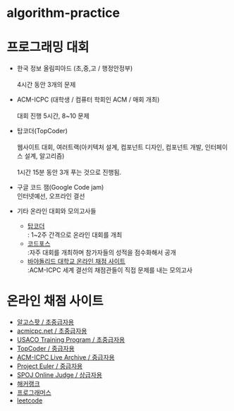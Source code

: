 # algorithm-practice
  
# 프로그래밍 대회  
* 한국 정보 올림피아드 (초,중,고 / 행정안정부)<br/>  
4시간 동안 3개의 문제  
  
* ACM-ICPC (대학생 / 컴퓨터 학회인 ACM / 매회 개최)<br/>  
대회 진행 5시간, 8~10 문제  
  
* 탑코더(TopCoder)<br/>  
웹사이트 대회, 여러트랙(아키텍처 설계, 컴포넌트 디자인, 컴포넌트 개발, 인터페이스 설계, 알고리즘)<br/>  
1시간 15분 동안 3개 푸는 것으로 진행됨.  
  
* 구글 코드 잼(Google Code jam)  
인터넷예선, 오프라인 결선  
  
* 기타 온라인 대회와 모의고사들  
  * [탑코더](http://www.topcoder.com/tc)  
 : 1~2주 간격으로 온라인 대회를 개최  
  * [코드포스](http://codeforces.com)  
 :자주 대회를 개최하며 참가자들의 성적을 점수화해서 공개  
  * [바야돌리드 대학교 온라인 채점 사이트](http://uva.onlinejudge.org)  
 :ACM-ICPC 세계 결선의 채점관들이 직접 문제를 내는 모의고사  
  
# 온라인 채점 사이트  
* [알고스팟 / 초중급자용](http://algospot.com)  
* [acmicpc.net / 초중급자용](http://acmicpc.net)  
* [USACO Training Program / 초중급자용](http://train.usaco.org/usacogate)  
* [TopCoder / 중급자용](http://www.topcoder.com/tc)  
* [ACM-ICPC Live Archive / 중급자용](http://livearchive.onlinejudge.org/)  
* [Project Euler / 중급자용](http://projecteuler.net)  
* [SPOJ Online Judge / 상급자용](http://spoj.pl)  
* [해커랭크](https://www.hackerrank.com/)
* [프로그래머스](https://programmers.co.kr)
* [leetcode](https://leetcode.com)

